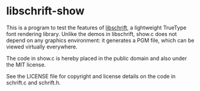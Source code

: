 libschrift-show
===============

This is a program to test the features of [libschrift](https://github.com/tomolt/libschrift), a lightweight TrueType font rendering library. Unlike the demos in libschrift, show.c does not depend on any graphics environment: it generates a PGM file, which can be viewed virtually everywhere.

The code in show.c is hereby placed in the public domain and also under the MIT license.

See the LICENSE file for copyright and license details on the code in schrift.c and schrift.h.

